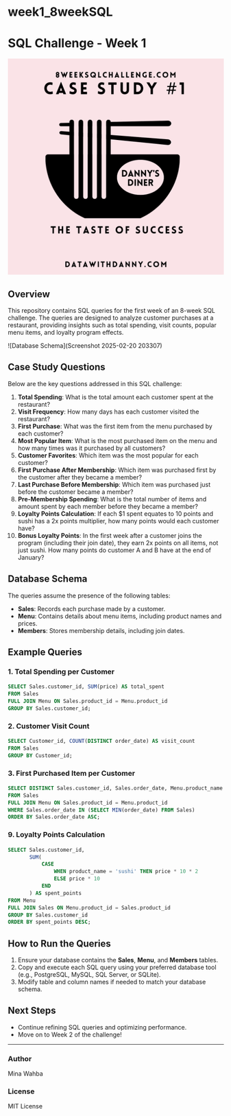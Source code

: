# week1_8weekSQL
# SQL Challenge - Week 1

![Case Study #1](1.png)

## Overview
This repository contains SQL queries for the first week of an 8-week SQL challenge. The queries are designed to analyze customer purchases at a restaurant, providing insights such as total spending, visit counts, popular menu items, and loyalty program effects.

![Database Schema](Screenshot 2025-02-20 203307)

## Case Study Questions
Below are the key questions addressed in this SQL challenge:

1. **Total Spending**: What is the total amount each customer spent at the restaurant?
2. **Visit Frequency**: How many days has each customer visited the restaurant?
3. **First Purchase**: What was the first item from the menu purchased by each customer?
4. **Most Popular Item**: What is the most purchased item on the menu and how many times was it purchased by all customers?
5. **Customer Favorites**: Which item was the most popular for each customer?
6. **First Purchase After Membership**: Which item was purchased first by the customer after they became a member?
7. **Last Purchase Before Membership**: Which item was purchased just before the customer became a member?
8. **Pre-Membership Spending**: What is the total number of items and amount spent by each member before they became a member?
9. **Loyalty Points Calculation**: If each $1 spent equates to 10 points and sushi has a 2x points multiplier, how many points would each customer have?
10. **Bonus Loyalty Points**: In the first week after a customer joins the program (including their join date), they earn 2x points on all items, not just sushi. How many points do customer A and B have at the end of January?

## Database Schema
The queries assume the presence of the following tables:

- **Sales**: Records each purchase made by a customer.
- **Menu**: Contains details about menu items, including product names and prices.
- **Members**: Stores membership details, including join dates.

## Example Queries
### 1. Total Spending per Customer
```sql
SELECT Sales.customer_id, SUM(price) AS total_spent
FROM Sales 
FULL JOIN Menu ON Sales.product_id = Menu.product_id
GROUP BY Sales.customer_id;
```

### 2. Customer Visit Count
```sql
SELECT Customer_id, COUNT(DISTINCT order_date) AS visit_count
FROM Sales
GROUP BY Customer_id;
```

### 3. First Purchased Item per Customer
```sql
SELECT DISTINCT Sales.customer_id, Sales.order_date, Menu.product_name 
FROM Sales
FULL JOIN Menu ON Sales.product_id = Menu.product_id
WHERE Sales.order_date IN (SELECT MIN(order_date) FROM Sales)
ORDER BY Sales.order_date ASC;
```

### 9. Loyalty Points Calculation
```sql
SELECT Sales.customer_id,
       SUM(
           CASE 
               WHEN product_name = 'sushi' THEN price * 10 * 2
               ELSE price * 10
           END
       ) AS spent_points
FROM Menu 
FULL JOIN Sales ON Menu.product_id = Sales.product_id
GROUP BY Sales.customer_id
ORDER BY spent_points DESC;
```

## How to Run the Queries
1. Ensure your database contains the **Sales**, **Menu**, and **Members** tables.
2. Copy and execute each SQL query using your preferred database tool (e.g., PostgreSQL, MySQL, SQL Server, or SQLite).
3. Modify table and column names if needed to match your database schema.

## Next Steps
- Continue refining SQL queries and optimizing performance.
- Move on to Week 2 of the challenge!

---

### Author
Mina Wahba

### License
MIT License
